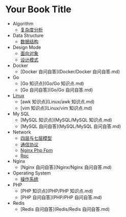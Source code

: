 # Your Book Title

- Algorithm
  * [复杂度分析](Algorithm/复杂度分析.md)
- Data Structure
  * [数据结构](DataStructure/数据结构.md)
- Design Mode
  * [面向对象](DesignMode/面向对象.md)
  * [设计模式](DesignMode/设计模式.md)
- Docker
  * [Docker 自问自答](Docker/Docker 自问自答.md)
- Go
  * [Go 知识点](Go/Go 知识点.md)
  * [Go 自问自答](Go/Go 自问自答.md)
- [Linux](Linux/linux.md)
  * [awk 知识点](Linux/awk 知识点.md)
  * [vim 知识点](Linux/vim 知识点.md)
- My SQL
  * [MySQL 知识点](MySQL/MySQL 知识点.md)
  * [MySQL 自问自答](MySQL/MySQL 自问自答.md)
- Network
  * [四层与七层模型](Network/四层与七层模型.md)
  * [通信协议](Network/通信协议.md)
  * [Nginx Php Fpm](Network/nginx_php-fpm.md)
  * [Rpc](Network/rpc.md)
- Nginx
  * [Nginx 自问自答](Nginx/Nginx 自问自答.md)
- Operating System
  * [操作系统](OperatingSystem/操作系统.md)
- PHP
  * [PHP 知识点](PHP/PHP 知识点.md)
  * [PHP 自问自答](PHP/PHP 自问自答.md)
- Redis
  * [Redis 自问自答](Redis/Redis 自问自答.md)
